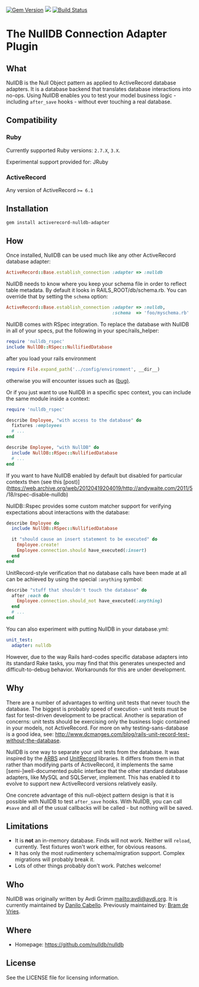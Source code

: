 [<img src="https://badge.fury.io/rb/activerecord-nulldb-adapter.png" alt="Gem
Version" />](http://badge.fury.io/rb/activerecord-nulldb-adapter) [<img
src="https://codeclimate.com/github/nulldb/nulldb.png"
/>](https://codeclimate.com/github/nulldb/nulldb) [<img
src="https://github.com/nulldb/nulldb/workflows/build/badge.svg?branch=master"
alt="Build Status" />](https://github.com/nulldb/nulldb/actions)

# The NullDB Connection Adapter Plugin

## What

NullDB is the Null Object pattern as applied to ActiveRecord database
adapters.  It is a database backend that translates database interactions into
no-ops.  Using NullDB enables you to test your model business logic -
including `after_save` hooks - without ever touching a real database.

## Compatibility

### Ruby
Currently supported Ruby versions: `2.7.X`, `3.X`.

Experimental support provided for: JRuby

### ActiveRecord
Any version of ActiveRecord `>= 6.1`

## Installation

```bash
gem install activerecord-nulldb-adapter
```

## How

Once installed, NullDB can be used much like any other ActiveRecord database
adapter:

```ruby
ActiveRecord::Base.establish_connection :adapter => :nulldb
```

NullDB needs to know where you keep your schema file in order to reflect table
metadata.  By default it looks in RAILS_ROOT/db/schema.rb.  You can override
that by setting the `schema` option:

```ruby
ActiveRecord::Base.establish_connection :adapter => :nulldb,
                                        :schema  => 'foo/myschema.rb'
```

NullDB comes with RSpec integration.  To replace the database with NullDB in
all of your specs, put the following in your spec/rails_helper:

```ruby
require 'nulldb_rspec'
include NullDB::RSpec::NullifiedDatabase
```

after you load your rails environment

```ruby
require File.expand_path('../config/environment', __dir__)
```

otherwise you will encounter issues such as
([bug)](https://github.com/nulldb/nulldb/pull/90#issuecomment-496690958).

Or if you just want to use NullDB in a specific spec context, you can include
the same module inside a context:

```ruby
require 'nulldb_rspec'

describe Employee, "with access to the database" do
  fixtures :employees
  # ...
end

describe Employee, "with NullDB" do
  include NullDB::RSpec::NullifiedDatabase
  # ...
end
```

If you want to have NullDB enabled by default but disabled for particular
contexts then (see this
[post)](https://web.archive.org/web/20120419204019/http://andywaite.com/2011/5
/18/rspec-disable-nulldb)

NullDB::Rspec provides some custom matcher support for verifying expectations
about interactions with the database:

```ruby
describe Employee do
  include NullDB::RSpec::NullifiedDatabase

  it "should cause an insert statement to be executed" do
    Employee.create!
    Employee.connection.should have_executed(:insert)
  end
end
```

UnitRecord-style verification that no database calls have been made at all can
be achieved by using the special `:anything` symbol:

```ruby
describe "stuff that shouldn't touch the database" do
  after :each do
    Employee.connection.should_not have_executed(:anything)
  end
  # ...
end
```

You can also experiment with putting NullDB in your database.yml:

```yaml
unit_test:
  adapter: nulldb
```

However, due to the way Rails hard-codes specific database adapters into its
standard Rake tasks, you may find that this generates unexpected and
difficult-to-debug behavior.  Workarounds for this are under development.

## Why

There are a number of advantages to writing unit tests that never touch the
database.  The biggest is probably speed of execution - unit tests must be
fast for test-driven development to be practical. Another is separation of
concerns: unit tests should be exercising only the business logic contained in
your models, not ActiveRecord. For more on why testing-sans-database is a good
idea, see:
http://www.dcmanges.com/blog/rails-unit-record-test-without-the-database.

NullDB is one way to separate your unit tests from the database.  It was
inspired by the [ARBS](http://arbs.rubyforge.org/) and
[UnitRecord](http://unit-test-ar.rubyforge.org/) libraries.  It differs from
them in that rather than modifying parts of ActiveRecord, it implements the
same [semi-]well-documented public interface that the other standard database
adapters, like MySQL and SQLServer, implement. This has enabled it to evolve
to support new ActiveRecord versions relatively easily.

One concrete advantage of this null-object pattern design is that it is
possible with NullDB to test `after_save` hooks.  With NullDB, you can call
`#save` and all of the usual callbacks will be called - but nothing will be
saved.

## Limitations

*   It is **not** an in-memory database.  Finds will not work.  Neither will
    `reload`, currently.  Test fixtures won't work either, for obvious
    reasons.
*   It has only the most rudimentery schema/migration support.  Complex
    migrations will probably break it.
*   Lots of other things probably don't work.  Patches welcome!


## Who

NullDB was originally written by Avdi Grimm <mailto:avdi@avdi.org>. It is
currently maintained by [Danilo Cabello](https://github.com/cabello).
Previously maintained by: [Bram de Vries](https://github.com/blaet).

## Where

*   Homepage: https://github.com/nulldb/nulldb


## License

See the LICENSE file for licensing information.
